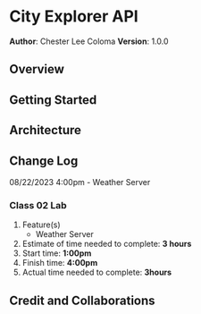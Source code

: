 # City Explorer API

**Author**: Chester Lee Coloma
**Version**: 1.0.0

## Overview
<!-- Provide a high level overview of what this application is and why you are building it, beyond the fact that it's an assignment for this class. (i.e. What's your problem domain?) -->

## Getting Started
<!-- What are the steps that a user must take in order to build this app on their own machine and get it running? -->

## Architecture
<!-- Provide a detailed description of the application design. What technologies (languages, libraries, etc) you're using, and any other relevant design information. -->

## Change Log
<!-- Use this area to document the iterative changes made to your application as each feature is successfully implemented. Use time stamps. Here's an example:

01-01-2001 4:59pm - Application now has a fully-functional express server, with a GET route for the location resource. -->

08/22/2023 4:00pm - Weather Server
### Class 02 Lab
1. Feature(s)
    * Weather Server
2. Estimate of time needed to complete: **3 hours**
3. Start time: **1:00pm**
4. Finish time: **4:00pm**
5. Actual time needed to complete: **3hours**

## Credit and Collaborations
<!-- Give credit (and a link) to other people or resources that helped you build this application. -->